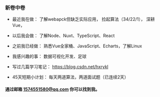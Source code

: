 ### 新卷中卷


- 最近我在做： 
 了解webapck但缺乏实际应用，
 捡起算法（34/22/1），
 深耕Vue，

- 以后我会做：
  了解Node、Nuxt、TypeScript、React

-  之前我已经做：
  熟悉Vue全家桶、JavaScript、Echarts，了解Linux
  
- 我感兴趣的事：
  数据可视化开发、足球

- 写过几篇学习笔记：
  https://blog.csdn.net/hxrykl
  
-  45天短期小计划：
  每天两道算法，两道面试题（已连续2天）

#### 通过邮箱 1574551580@qq.com 你可以找到我。


